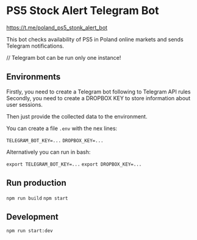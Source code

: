 # PS5 Stock Alert Telegram Bot

https://t.me/poland_ps5_stonk_alert_bot

This bot checks availability of PS5 in Poland online markets and sends Telegram notifications.

// Telegram bot can be run only one instance!

## Environments

Firstly, you need to create a Telegram bot following to Telegram API rules
Secondly, you need to create a DROPBOX KEY to store information about user sessions.

Then just provide the collected data to the environment.

You can create a file `.env` with the nex lines:

`TELEGRAM_BOT_KEY=...`
`DROPBOX_KEY=...`

Alternatively you can run in bash:

`export TELEGRAM_BOT_KEY=...`
`export DROPBOX_KEY=...`

## Run production

`npm run build`
`npm start`

## Development

`npm run start:dev`
